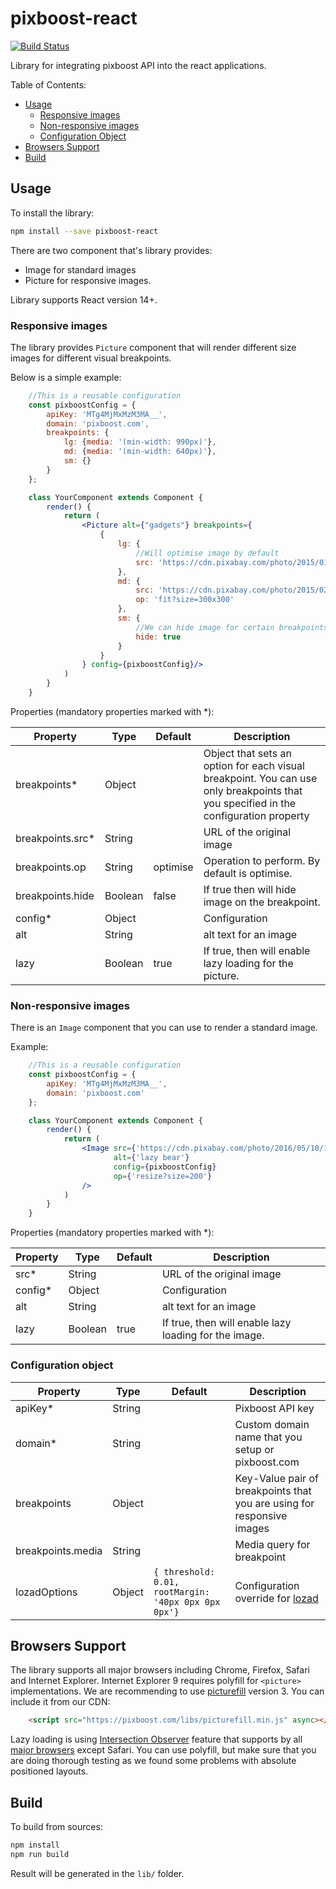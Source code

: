# pixboost-react

[![Build Status](https://travis-ci.org/Pixboost/pixboost-react.svg?branch=master)](https://travis-ci.org/Pixboost/pixboost-react)

Library for integrating pixboost API into the react applications.

Table of Contents:

* [Usage](#usage)
    * [Responsive images](#responsive-images)
    * [Non-responsive images](#non-responsive-images)
    * [Configuration Object](#configuration-object)
* [Browsers Support](#browsers-support)
* [Build](#build)

## Usage

To install the library:

```bash
npm install --save pixboost-react
```

There are two component that's library provides: 
* Image for standard images 
* Picture for responsive images. 

Library supports React version 14+.



### Responsive images

The library provides `Picture` component that will render different size images for different 
visual breakpoints. 

Below is a simple example:

```jsx harmony
    //This is a reusable configuration
    const pixboostConfig = {
        apiKey: 'MTg4MjMxMzM3MA__',
        domain: 'pixboost.com',
        breakpoints: {
            lg: {media: '(min-width: 990px)'},
            md: {media: '(min-width: 640px)'},
            sm: {}
        }
    };

    class YourComponent extends Component {
        render() {
            return (
                <Picture alt={"gadgets"} breakpoints={
                    {
                        lg: {
                            //Will optimise image by default
                            src: 'https://cdn.pixabay.com/photo/2015/01/21/14/14/apple-606761_960_720.jpg'
                        },
                        md: {
                            src: 'https://cdn.pixabay.com/photo/2015/02/02/15/28/bar-621033_960_720.jpg',
                            op: 'fit?size=300x300'
                        },
                        sm: {
                            //We can hide image for certain breakpoints
                            hide: true
                        }
                    }
                } config={pixboostConfig}/>
            )
        }
    }
```

Properties (mandatory properties marked with *):

| Property         | Type    | Default  |Description           | 
| -----------------|---------|----------|----------------------|
| breakpoints*     | Object  |          | Object that sets an option for each visual breakpoint. You can use only breakpoints that you specified in the configuration property |
| breakpoints.src* | String  |          | URL of the original image |
| breakpoints.op   | String  | optimise | Operation to perform. By default is optimise. |
| breakpoints.hide | Boolean | false    | If true then will hide image on the breakpoint. |
| config*          | Object  |          | Configuration |
| alt              | String  |          | alt text for an image |
| lazy             | Boolean | true     | If true, then will enable lazy loading for the picture. |

### Non-responsive images

There is an `Image` component that you can use to render a standard image.

Example:

```jsx harmony
    //This is a reusable configuration
    const pixboostConfig = {
        apiKey: 'MTg4MjMxMzM3MA__',
        domain: 'pixboost.com'
    };

    class YourComponent extends Component {
        render() {
            return (
                <Image src={'https://cdn.pixabay.com/photo/2016/05/10/15/29/bear-1383980_960_720.jpg'}
                       alt={'lazy bear'}
                       config={pixboostConfig}
                       op={'resize?size=200'}
                />
            )
        }
    }
```

Properties (mandatory properties marked with *):

| Property         | Type    | Default  |Description           | 
| -----------------|---------|----------|----------------------|
| src*             | String  |          | URL of the original image |
| config*          | Object  |          | Configuration |
| alt              | String  |          | alt text for an image |
| lazy             | Boolean | true     | If true, then will enable lazy loading for the image. |

### Configuration object

| Property          | Type    | Default  |Description           | 
| ------------------|---------|----------|----------------------|
| apiKey*           | String  |          | Pixboost API key |
| domain*           | String  |          | Custom domain name that you setup or pixboost.com |
| breakpoints       | Object  |          | Key-Value pair of breakpoints that you are using for responsive images |
| breakpoints.media | String  |          | Media query for breakpoint |
| lozadOptions      | Object  | `{ threshold: 0.01, rootMargin: '40px 0px 0px 0px'}` | Configuration override for [lozad](https://github.com/ApoorvSaxena/lozad.js) |


## Browsers Support

The library supports all major browsers including Chrome, Firefox, Safari and Internet Explorer.
Internet Explorer 9 requires polyfill for `<picture>` implementations. We are recommending to use
[picturefill](http://scottjehl.github.io/picturefill/) version 3. You can include it from our CDN:

```html
    <script src="https://pixboost.com/libs/picturefill.min.js" async></script> 
``` 

Lazy loading is using [Intersection Observer](https://developer.mozilla.org/en-US/docs/Web/API/Intersection_Observer_API) 
feature that supports by all [major browsers](https://caniuse.com/#search=intersectionObserver) 
except Safari. You can use polyfill, but make sure that you are doing thorough testing as we found some problems with absolute
positioned layouts.

## Build

To build from sources:

```bash
npm install
npm run build
```

Result will be generated in the `lib/` folder.
